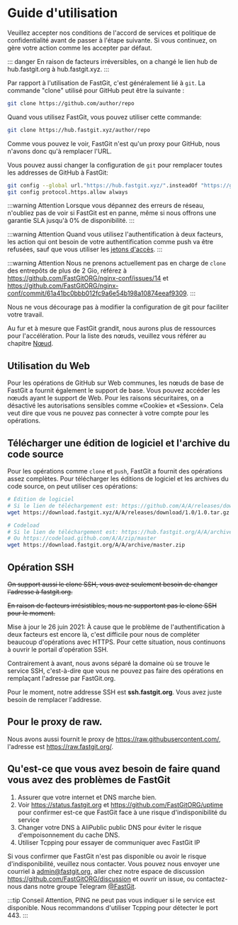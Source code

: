 # Guide d'utilisation

Veuillez accepter nos conditions de l'accord de services et politique de confidentialité avant de passer à l'étape suivante. Si vous continuez, on gère votre action comme les accepter par défaut.

::: danger
En raison de facteurs irréversibles, on a changé le lien hub de hub.fastgit.org à hub.fastgit.xyz.
:::

Par rapport à l'utilisation de FastGit, c'est généralement lié à `git`. La commande "clone" utilisé pour GitHub peut être la suivante :

```bash
git clone https://github.com/author/repo
```

Quand vous utilisez FastGit, vous pouvez utiliser cette commande:

```bash
git clone https://hub.fastgit.xyz/author/repo
```

Comme vous pouvez le voir, FastGit n'est qu'un proxy pour GitHub, nous n'avons donc qu'à remplacer l'URL.

Vous pouvez aussi changer la configuration de `git` pour remplacer toutes les addresses de GitHub à FastGit:

```bash
git config --global url."https://hub.fastgit.xyz/".insteadOf "https://github.com/"
git config protocol.https.allow always
```

:::warning Attention
Lorsque vous dépannez des erreurs de réseau, n'oubliez pas de voir si FastGit est en panne, même si nous offrons une garantie SLA jusqu'à 0% de disponibilité.
:::

:::warning Attention
Quand vous utilisez l'authentification à deux facteurs, les action qui ont besoin de votre authentification comme push va être refusées, sauf que vous utiliser les [jetons d'accès](https://github.com/settings/tokens).
:::

:::warning Attention
Nous ne prenons actuellement pas en charge de `clone` des entrepôts de plus de 2 Gio, référez à <https://github.com/FastGitORG/nginx-conf/issues/14> et <https://github.com/FastGitORG/nginx-conf/commit/61a41bc0bbb012fc9a6e54b198a10874eeaf9309>.
:::

Nous ne vous décourage pas à modifier la configuration de git pour faciliter votre travail.

Au fur et à mesure que FastGit grandit, nous aurons plus de ressources pour l'accélération. Pour la liste des nœuds, veuillez vous référer au chapitre [Nœud](../zh-cn/node.html).

## Utilisation du Web

Pour les opérations de GitHub sur Web communes, les nœuds de base de FastGit a fournit également le support de base. Vous pouvez accéder les nœuds ayant le support de Web. Pour les raisons sécuritaires, on a désactivé les autorisations sensibles comme «Cookie» et «Session». Cela veut dire que vous ne pouvez pas connecter à votre compte pour les opérations.

## Télécharger une édition de logiciel et l'archive du code source

Pour les opérations comme `clone` et `push`, FastGit a fournit des opérations assez complètes. Pour télécharger les éditions de logiciel et les archives du code source, on peut utiliser ces opérations:

```bash
# Édition de logiciel
# Si le lien de téléchargement est: https://github.com/A/A/releases/download/1.0/1.0.tar.gz
wget https://download.fastgit.xyz/A/A/releases/download/1.0/1.0.tar.gz

# Codeload
# Si le lien de téléchargement est: https://hub.fastgit.org/A/A/archive/master.zip
# Ou https://codeload.github.com/A/A/zip/master
wget https://download.fastgit.org/A/A/archive/master.zip
```

## Opération SSH

~~On support aussi le clone SSH, vous avez seulement besoin de changer l'adresse à fastgit.org.~~

~~En raison de facteurs irrésistibles, nous ne supportont pas le clone SSH pour le moment.~~

Mise à jour le 26 juin 2021: À cause que le problème de l'authentification à deux facteurs est encore là, c'est difficile pour nous de compléter beaucoup d'opérations avec HTTPS. Pour cette situation, nous continuons à ouvrir le portail d'opération SSH.

Contrairement à avant, nous avons séparé la domaine où se trouve le service SSH, c'est-à-dire que vous ne pouvez pas faire des opérations en remplaçant l'adresse par FastGit.org.

Pour le moment, notre addresse SSH est **ssh.fastgit.org**. Vous avez juste besoin de remplacer l'addresse.

## Pour le proxy de raw.

Nous avons aussi fournit le proxy de <https://raw.githubusercontent.com/>, l'adresse est <https://raw.fastgit.org/>.

## Qu'est-ce que vous avez besoin de faire quand vous avez des problèmes de FastGit

1. Assurer que votre internet et DNS marche bien.
2. Voir <https://status.fastgit.org> et <https://github.com/FastGitORG/uptime> pour confirmer est-ce que FastGit face à une risque d'indisponibilité du service
3. Changer votre DNS à AliPublic public DNS pour éviter le risque d'empoisonnement du cache DNS.
4. Utiliser Tcpping pour essayer de communiquer avec FastGit IP

Si vous confirmer que FastGit n'est pas disponible ou avoir le risque d'indisponibilité, veuillez nous contacter.
Vous pouvez nous envoyer une courriel à [admin@fastgit.org](mailto:admin@fastgit.org), aller chez notre espace de discussion <https://github.com/FastGitORG/discussion> et ouvrir un issue, ou contactez-nous dans notre groupe Telegram [@FastGit](https://t.me/fastgit).

:::tip Conseil
Attention, PING ne peut pas vous indiquer si le service est disponible. Nous recommandons d'utiliser Tcpping pour détecter le port 443.
:::
